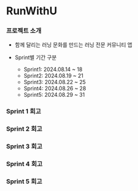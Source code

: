 #  RunWithU

### 프로젝트 소개

- 함께 달리는 러닝 문화를 만드는 러닝 전문 커뮤니티 앱

- Sprint별 기간 구분
    - Sprint1: 2024.08.14 ~ 18
    - Sprint2: 2024.08.19 ~ 21
    - Sprint3: 2024.08.22 ~ 25
    - Sprint4: 2024.08.26 ~ 28
    - Sprint5: 2024.08.29 ~ 31


### Sprint 1 회고
### Sprint 2 회고
### Sprint 3 회고
### Sprint 4 회고
### Sprint 5 회고


